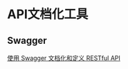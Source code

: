 # API文档化工具



## Swagger

[使用 Swagger 文档化和定义 RESTful API](http://www.ibm.com/developerworks/cn/web/wa-use-swagger-to-document-and-define-restful-apis/index.html "使用 Swagger 文档化和定义 RESTful API")



